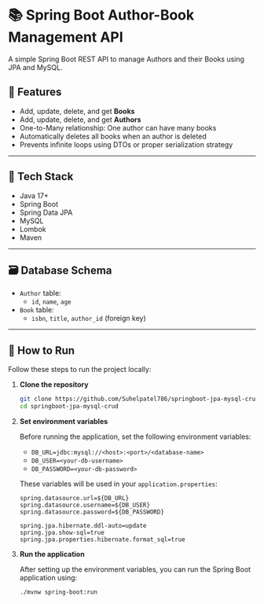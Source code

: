 # 📚 Spring Boot Author-Book Management API

A simple Spring Boot REST API to manage Authors and their Books using JPA and MySQL.

## 📌 Features

- Add, update, delete, and get **Books**
- Add, update, delete, and get **Authors**
- One-to-Many relationship: One author can have many books
- Automatically deletes all books when an author is deleted
- Prevents infinite loops using DTOs or proper serialization strategy

---

## 🧰 Tech Stack

- Java 17+
- Spring Boot
- Spring Data JPA
- MySQL
- Lombok
- Maven

---

## 🗃 Database Schema

- `Author` table:
  - `id`, `name`, `age`
- `Book` table:
  - `isbn`, `title`, `author_id` (foreign key)

---

## 🚀 How to Run

Follow these steps to run the project locally:

1. **Clone the repository**

   ```bash
   git clone https://github.com/Suhelpatel786/springboot-jpa-mysql-crud.git
   cd springboot-jpa-mysql-crud

2. **Set environment variables**

   Before running the application, set the following environment variables:

   - `DB_URL=jdbc:mysql://<host>:<port>/<database-name>`
   - `DB_USER=<your-db-username>`
   - `DB_PASSWORD=<your-db-password>`

   These variables will be used in your `application.properties`:

   ```properties
   spring.datasource.url=${DB_URL}
   spring.datasource.username=${DB_USER}
   spring.datasource.password=${DB_PASSWORD}

   spring.jpa.hibernate.ddl-auto=update
   spring.jpa.show-sql=true
   spring.jpa.properties.hibernate.format_sql=true

3. **Run the application**

   After setting up the environment variables, you can run the Spring Boot application using:

   ```bash
   ./mvnw spring-boot:run

